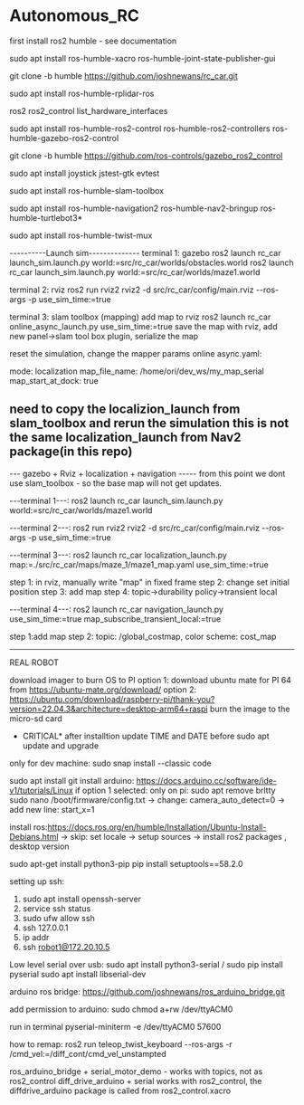 # Autonomous_RC


first install ros2 humble - see documentation 

sudo apt install ros-humble-xacro ros-humble-joint-state-publisher-gui

git clone -b humble https://github.com/joshnewans/rc_car.git

sudo apt install ros-humble-rplidar-ros

ros2 ros2_control list_hardware_interfaces


sudo apt install ros-humble-ros2-control ros-humble-ros2-controllers ros-humble-gazebo-ros2-control

git clone -b humble https://github.com/ros-controls/gazebo_ros2_control

sudo apt install joystick jstest-gtk evtest 

sudo apt install ros-humble-slam-toolbox

sudo apt install ros-humble-navigation2 ros-humble-nav2-bringup ros-humble-turtlebot3*

sudo apt install ros-humble-twist-mux


----------Launch sim--------------
terminal 1: gazebo
ros2 launch rc_car launch_sim.launch.py world:=src/rc_car/worlds/obstacles.world
ros2 launch rc_car launch_sim.launch.py world:=src/rc_car/worlds/maze1.world


terminal 2: rviz
ros2 run rviz2 rviz2 -d src/rc_car/config/main.rviz --ros-args -p use_sim_time:=true


terminal 3: slam toolbox (mapping)
add map to rviz
ros2 launch rc_car online_async_launch.py use_sim_time:=true
save the map with rviz, add new panel->slam tool box plugin, serialize the map

reset the simulation, 
change the mapper params online async.yaml:

mode: localization
map_file_name: /home/ori/dev_ws/my_map_serial
map_start_at_dock: true


need to copy the localizion_launch from slam_toolbox and rerun the simulation
this is not the same localization_launch from Nav2 package(in this repo)
-----------------------------------------



--- gazebo + Rviz + localization + navigation -----
from this point we dont use slam_toolbox - so the base map will not get updates.

---terminal 1---:
ros2 launch rc_car launch_sim.launch.py world:=src/rc_car/worlds/maze1.world

---terminal 2---:
ros2 run rviz2 rviz2 -d src/rc_car/config/main.rviz --ros-args -p use_sim_time:=true

---terminal 3---:
ros2 launch rc_car localization_launch.py map:=./src/rc_car/maps/maze_1/maze1_map.yaml use_sim_time:=true

step 1: in rviz, manually write "map" in fixed frame
step 2: change set initial position
step 3: add map
step 4: topic->durability policy->transient local

---terminal 4---:
ros2 launch rc_car navigation_launch.py use_sim_time:=true map_subscribe_transient_local:=true

step 1:add map
step 2: topic: /global_costmap, color scheme: cost_map


-----------------------------------

REAL ROBOT

download imager to burn OS to PI
option 1: download ubuntu mate for PI 64 from https://ubuntu-mate.org/download/
option 2: https://ubuntu.com/download/raspberry-pi/thank-you?version=22.04.3&architecture=desktop-arm64+raspi 
burn the image to the micro-sd card

* CRITICAL*
after installtion update TIME and DATE before sudo apt update and upgrade

only for dev machine:
    sudo snap install --classic code

sudo apt install git 
install arduino: https://docs.arduino.cc/software/ide-v1/tutorials/Linux
if option 1 selected:
    only on pi: sudo apt remove brltty
    sudo nano /boot/firmware/config.txt 
            -> change: camera_auto_detect=0
            -> add new line: start_x=1

install ros:https://docs.ros.org/en/humble/Installation/Ubuntu-Install-Debians.html
        -> skip: set locale
        -> setup sources
        -> install ros2 packages , desktop version

sudo apt-get install python3-pip
pip install setuptools==58.2.0

setting up ssh:
1. sudo apt install openssh-server
2. service ssh status
3. sudo ufw allow ssh
4. ssh 127.0.0.1
5. ip addr
6. ssh robot1@172.20.10.5


Low level
serial over usb:
sudo apt install python3-serial / sudo pip install pyserial
sudo apt install libserial-dev



arduino ros bridge:
https://github.com/joshnewans/ros_arduino_bridge.git

add permission to arduino:
sudo chmod a+rw /dev/ttyACM0



run in terminal 
pyserial-miniterm -e /dev/ttyACM0 57600


how to remap:
ros2 run teleop_twist_keyboard --ros-args -r /cmd_vel:=/diff_cont/cmd_vel_unstampted


ros_arduino_bridge + serial_motor_demo - works with topics, not as ros2_control 
diff_drive_arduino + serial works with ros2_control, the diffdrive_arduino package is called from ros2_control.xacro